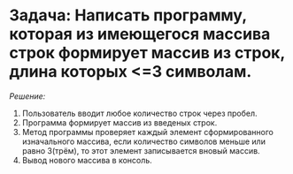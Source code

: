 # **Задача: Написать программу, которая из имеющегося массива строк формирует массив из строк, длина которых <=3 символам.**

*Решение:*
1. Пользователь вводит любое количество строк через пробел.
2. Программа формирует массив из введеных строк.
3. Метод программы проверяет каждый элемент сформированного изначального массива, если количество символов меньше или равно 3(трём), то этот элемент записывается вновый массив.
4. Вывод нового массива в консоль.